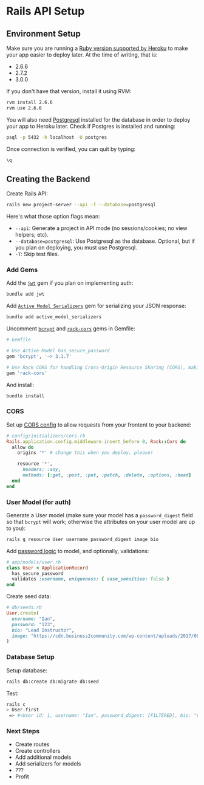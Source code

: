 # Rails API Setup

## Environment Setup

Make sure you are running a [Ruby version supported by Heroku](https://devcenter.heroku.com/articles/ruby-support#ruby-versions) to make your app easier to deploy later. At the time of writing, that is:

- 2.6.6
- 2.7.2
- 3.0.0

If you don't have that version, install it using RVM:

```sh
rvm install 2.6.6
rvm use 2.6.6
```

You will also need [Postgresql](https://www.postgresql.org/download/) installed for the database in order to deploy your app to Heroku later. Check if Postgres is installed and running:

```sh
psql -p 5432 -h localhost -U postgres
```

Once connection is verified, you can quit by typing:

```sh
\q
```

## Creating the Backend

Create Rails API:

```sh
rails new project-server --api -T --database=postgresql
```

Here's what those option flags mean:

- `--api`: Generate a project in API mode (no sessions/cookies; no view helpers; etc).
- `--database=postgresql`: Use Postgresql as the database. Optional, but if you
  plan on deploying, you must use Postgresql.
- `-T`: Skip test files.

### Add Gems

Add the [`jwt`](https://github.com/jwt/ruby-jwt) gem if you plan on implementing auth:

```sh
bundle add jwt
```

Add [`Active Model Serializers`](https://github.com/rails-api/active_model_serializers/tree/v0.10.6/docs) gem for serializing your JSON response:

```sh
bundle add active_model_serializers
```

Uncomment [`bcrypt`](https://github.com/codahale/bcrypt-ruby) and [`rack-cors`](https://github.com/cyu/rack-cors) gems in Gemfile:

```rb
# Gemfile

# Use Active Model has_secure_password
gem 'bcrypt', '~> 3.1.7'

# Use Rack CORS for handling Cross-Origin Resource Sharing (CORS), making cross-origin AJAX possible
gem 'rack-cors'
```

And install:

```sh
bundle install
```

### CORS

Set up [CORS config](https://github.com/cyu/rack-cors#rails-configuration) to allow requests from your frontent to your backend:

```rb
# config/initializers/cors.rb
Rails.application.config.middleware.insert_before 0, Rack::Cors do
  allow do
    origins '*' # change this when you deploy, please!

    resource '*',
      headers: :any,
      methods: [:get, :post, :put, :patch, :delete, :options, :head]
  end
end
```

### User Model (for auth)

Generate a User model (make sure your model has a `password_digest` field so
that `bcrypt` will work; otherwise the attributes on your user model are up to
you):

```sh
rails g resource User username password_digest image bio
```

Add [password logic](https://api.rubyonrails.org/classes/ActiveModel/SecurePassword/ClassMethods.html#method-i-has_secure_password) to model, and optionally, validations:

```rb
# app/models/user.rb
class User < ApplicationRecord
  has_secure_password
  validates :username, uniqueness: { case_sensitive: false }
end
```

Create seed data:

```rb
# db/seeds.rb
User.create(
  username: "Ian",
  password: "123",
  bio: "Lead Instructor",
  image: "https://cdn.business2community.com/wp-content/uploads/2017/08/blank-profile-picture-973460_640.png"
)
```

### Database Setup

Setup database:

```sh
rails db:create db:migrate db:seed
```

Test:

```sh
rails c
> User.first
 => #<User id: 1, username: "Ian", password_digest: [FILTERED], bio: "Lead Instructor" ...>
```

### Next Steps

- Create routes
- Create controllers
- Add additional models
- Add serializers for models
- ???
- Profit
